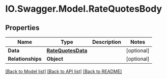 # IO.Swagger.Model.RateQuotesBody
## Properties

Name | Type | Description | Notes
------------ | ------------- | ------------- | -------------
**Data** | [**RateQuotesData**](RateQuotesData.md) |  | [optional] 
**Relationships** | **Object** |  | [optional] 

[[Back to Model list]](../README.md#documentation-for-models) [[Back to API list]](../README.md#documentation-for-api-endpoints) [[Back to README]](../README.md)


